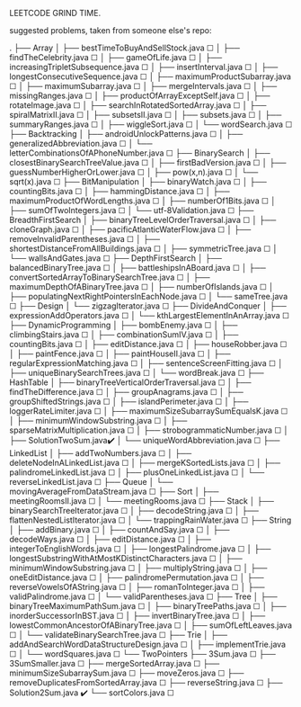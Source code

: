 LEETCODE GRIND TIME.

suggested problems, taken from someone else's repo:

.
├── Array
│   ├── bestTimeToBuyAndSellStock.java ☐
│   ├── findTheCelebrity.java ☐
│   ├── gameOfLife.java ☐
│   ├── increasingTripletSubsequence.java ☐
│   ├── insertInterval.java ☐
│   ├── longestConsecutiveSequence.java ☐
│   ├── maximumProductSubarray.java ☐
│   ├── maximumSubarray.java ☐
│   ├── mergeIntervals.java ☐
│   ├── missingRanges.java ☐
│   ├── productOfArrayExceptSelf.java ☐
│   ├── rotateImage.java ☐
│   ├── searchInRotatedSortedArray.java ☐
│   ├── spiralMatrixII.java ☐
│   ├── subsetsII.java ☐
│   ├── subsets.java ☐
│   ├── summaryRanges.java ☐
│   ├── wiggleSort.java ☐
│   └── wordSearch.java ☐
├── Backtracking
│   ├── androidUnlockPatterns.java ☐
│   ├── generalizedAbbreviation.java ☐
│   └── letterCombinationsOfAPhoneNumber.java ☐
├── BinarySearch
│   ├── closestBinarySearchTreeValue.java ☐
│   ├── firstBadVersion.java ☐
│   ├── guessNumberHigherOrLower.java ☐
│   ├── pow(x,n).java ☐
│   └── sqrt(x).java ☐
├── BitManipulation
│   ├── binaryWatch.java ☐
│   ├── countingBits.java ☐
│   ├── hammingDistance.java ☐
│   ├── maximumProductOfWordLengths.java ☐
│   ├── numberOf1Bits.java ☐
│   ├── sumOfTwoIntegers.java ☐
│   └── utf-8Validation.java ☐
├── BreadthFirstSearch
│   ├── binaryTreeLevelOrderTraversal.java ☐
│   ├── cloneGraph.java ☐
│   ├── pacificAtlanticWaterFlow.java ☐
│   ├── removeInvalidParentheses.java ☐
│   ├── shortestDistanceFromAllBuildings.java ☐
│   ├── symmetricTree.java ☐
│   └── wallsAndGates.java ☐
├── DepthFirstSearch
│   ├── balancedBinaryTree.java ☐
│   ├── battleshipsInABoard.java ☐
│   ├── convertSortedArrayToBinarySearchTree.java ☐
│   ├── maximumDepthOfABinaryTree.java ☐
│   ├── numberOfIslands.java ☐
│   ├── populatingNextRightPointersInEachNode.java ☐
│   └── sameTree.java ☐
├── Design
│   └── zigzagIterator.java ☐
├── DivideAndConquer
│   ├── expressionAddOperators.java ☐
│   └── kthLargestElementInAnArray.java ☐
├── DynamicProgramming
│   ├── bombEnemy.java ☐
│   ├── climbingStairs.java ☐
│   ├── combinationSumIV.java ☐
│   ├── countingBits.java ☐
│   ├── editDistance.java ☐
│   ├── houseRobber.java ☐
│   ├── paintFence.java ☐
│   ├── paintHouseII.java ☐
│   ├── regularExpressionMatching.java ☐
│   ├── sentenceScreenFitting.java ☐
│   ├── uniqueBinarySearchTrees.java ☐
│   └── wordBreak.java ☐
├── HashTable
│   ├── binaryTreeVerticalOrderTraversal.java ☐
│   ├── findTheDifference.java ☐
│   ├── groupAnagrams.java ☐
│   ├── groupShiftedStrings.java ☐
│   ├── islandPerimeter.java ☐
│   ├── loggerRateLimiter.java ☐
│   ├── maximumSizeSubarraySumEqualsK.java ☐
│   ├── minimumWindowSubstring.java ☐
│   ├── sparseMatrixMultiplication.java ☐
│   ├── strobogrammaticNumber.java ☐
│   ├── SolutionTwoSum.java✔️
│   └── uniqueWordAbbreviation.java ☐
├── LinkedList
│   ├── addTwoNumbers.java ☐
│   ├── deleteNodeInALinkedList.java ☐
│   ├── mergeKSortedLists.java ☐
│   ├── palindromeLinkedList.java ☐
│   ├── plusOneLinkedList.java ☐
│   └── reverseLinkedList.java ☐
├── Queue
│   └── movingAverageFromDataStream.java ☐
├── Sort
│   ├── meetingRoomsII.java ☐
│   └── meetingRooms.java ☐
├── Stack
│   ├── binarySearchTreeIterator.java ☐
│   ├── decodeString.java ☐
│   ├── flattenNestedListIterator.java ☐
│   └── trappingRainWater.java ☐
├── String
│   ├── addBinary.java ☐
│   ├── countAndSay.java ☐
│   ├── decodeWays.java ☐
│   ├── editDistance.java ☐
│   ├── integerToEnglishWords.java ☐
│   ├── longestPalindrome.java ☐
│   ├── longestSubstringWithAtMostKDistinctCharacters.java ☐
│   ├── minimumWindowSubstring.java ☐
│   ├── multiplyString.java ☐
│   ├── oneEditDistance.java ☐
│   ├── palindromePermutation.java ☐
│   ├── reverseVowelsOfAString.java ☐
│   ├── romanToInteger.java ☐
│   ├── validPalindrome.java ☐
│   └── validParentheses.java ☐
├── Tree
│   ├── binaryTreeMaximumPathSum.java ☐
│   ├── binaryTreePaths.java ☐
│   ├── inorderSuccessorInBST.java ☐
│   ├── invertBinaryTree.java ☐
│   ├── lowestCommonAncestorOfABinaryTree.java ☐
│   ├── sumOfLeftLeaves.java ☐
│   └── validateBinarySearchTree.java ☐
├── Trie
│   ├── addAndSearchWordDataStructureDesign.java ☐
│   ├── implementTrie.java ☐
│   └── wordSquares.java ☐
└── TwoPointers
    ├── 3Sum.java ☐
    ├── 3SumSmaller.java ☐
    ├── mergeSortedArray.java ☐
    ├── minimumSizeSubarraySum.java ☐
    ├── moveZeros.java ☐
    ├── removeDuplicatesFromSortedArray.java ☐
    ├── reverseString.java ☐
    ├── Solution2Sum.java ✔️
    └── sortColors.java ☐
